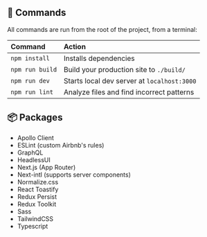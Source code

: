 ## 🧞 Commands
All commands are run from the root of the project, from a terminal:

| Command                   | Action                                           |
| :------------------------ | :----------------------------------------------- |
| `npm install`             | Installs dependencies                            |
| `npm run build`           | Build your production site to `./build/`         |
| `npm run dev`             | Starts local dev server at `localhost:3000`      |
| `npm run lint`            | Analyze files and find incorrect patterns        |

## 📦 Packages
- Apollo Client
- ESLint (custom Airbnb's rules)
- GraphQL
- HeadlessUI
- Next.js (App Router)
- Next-intl (supports server components)
- Normalize.css
- React Toastify
- Redux Persist
- Redux Toolkit
- Sass
- TailwindCSS
- Typescript